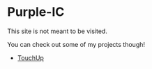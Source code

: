 # Purple-IC
This site is not meant to be visited.

You can check out some of my projects though!
- [TouchUp](https://purple-ic.github.io/touchup)
